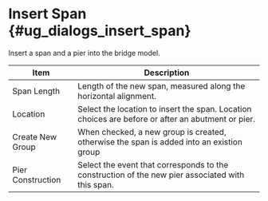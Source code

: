 Insert Span {#ug_dialogs_insert_span}
==============================================
Insert a span and a pier into the bridge model.

Item | Description
-----|-------------
Span Length | Length of the new span, measured along the horizontal alignment.
Location | Select the location to insert the span. Location choices are before or after an abutment or pier.
Create New Group | When checked, a new group is created, otherwise the span is added into an existion group
Pier Construction | Select the event that corresponds to the construction of the new pier associated with this span.
